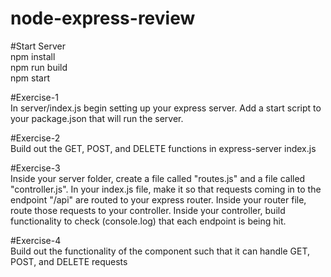 # node-express-review

#Start Server <br />
npm install <br />
npm run build <br />
npm start <br />

#Exercise-1 <br />
In server/index.js begin setting up your express server. Add a start script to your package.json that will run the server.

#Exercise-2 <br />
Build out the GET, POST, and DELETE functions in express-server index.js

#Exercise-3 <br />
Inside your server folder, create a file called "routes.js" and a file called "controller.js". In your index.js file, make it so that requests coming in to the endpoint "/api" are routed to your express router. Inside your router file, route those requests to your controller. Inside your controller, build functionality to check (console.log) that each endpoint is being hit.

#Exercise-4 <br />
Build out the functionality of the component such that it can handle GET, POST, and DELETE requests
